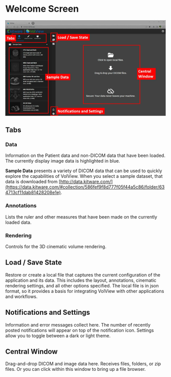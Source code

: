 # Welcome Screen

![welcome screen](./assets/01-volview-welcome-notes.jpg)

## Tabs

### Data

Information on the Patient data and non-DICOM data that have been loaded. The currently display image data is highlighted in blue.

**Sample Data** presents a variety of DICOM data that can be used to quickly explore the capabilities of VolView. When you select a sample dataset, that data is downloaded from [http://data.kitware.com/](https://data.kitware.com/#collection/586fef9f8d777f05f44a5c86/folder/634713cf11dab81428208e1e).

### Annotations

Lists the ruler and other measures that have been made on the currently loaded data.

### Rendering

Controls for the 3D cinematic volume rendering.

## Load / Save State

Restore or create a local file that captures the current configuration of the application and its data. This includes the layout, annotations, cinematic rendering settings, and all other options specified. The local file is in json format, so it provides a basis for integrating VolView with other applications and workflows.

## Notifications and Settings

Information and error messages collect here. The number of recently posted notifications will appear on top of the notification icon. Settings allow you to toggle between a dark or light theme.

## Central Window

Drag-and-drop DICOM and image data here. Receives files, folders, or zip files. Or you can click within this window to bring up a file browser.
